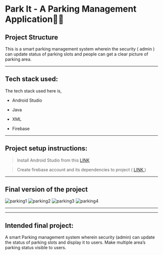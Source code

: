 #  Park It - A Parking Management Application🚗🚕

## Project Structure
This is a smart parking management system wherein the security ( admin ) can update status of parking slots and people can get a clear picture of parking area.


---

## Tech stack used:

The tech stack used here is,

- Android Studio

- Java

- XML

- Firebase

---


## Project setup instructions:

> Install Android Studio from this <a href="https://developer.android.com/studio/install?authuser=1"> LINK </a>

> Create firebase account and its dependencies to project ( <a href="https://www.youtube.com/watch?v=5Sf51Pl8mS0"> LINK </a> )

---
## Final version of the project
![parking1](https://user-images.githubusercontent.com/108210777/194768792-9668280b-c3d0-4a7e-964e-0b51b053cbcc.png)
![parking2](https://user-images.githubusercontent.com/108210777/194768794-99a0f101-74d3-45ed-8fc6-dc5aff4ffd3d.png)
![parking3](https://user-images.githubusercontent.com/108210777/194768801-e5f75f24-5487-4b14-8559-f579f9f43f13.png)
![parking4](https://user-images.githubusercontent.com/108210777/194768805-010b2315-56d0-4fa1-839a-51ec438b5ffa.png)


 ---




---

## Intended final project:
A smart Parking management system wherein security (admin) can update the status of parking slots and display it to users. Make multiple area’s parking status visible to users.

